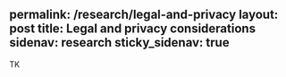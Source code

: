 permalink: /research/legal-and-privacy
layout: post
title: Legal and privacy considerations
sidenav: research
sticky_sidenav: true
---

TK